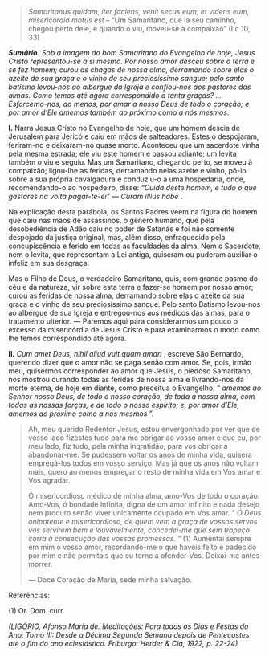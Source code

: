 > *Samaritanus quidam, iter faciens, venit secus eum; et videns eum, misericordia motus est* – “Um Samaritano, que ia seu caminho, chegou perto dele, e quando o viu, moveu-se à compaixão” (Lc 10, 33)

***Sumário.** Sob a imagem do bom Samaritano do Evangelho de hoje, Jesus Cristo representou-se a si mesmo. Por nosso amor desceu sobre a terra e se fez homem; curou as chagas de nossa alma, derramando sobre elas o azeite de sua graça e o vinho de seu preciosíssimo sangue; pelo santo batismo levou-nos ao albergue da Igreja e confiou-nos aos pastores das almas. Como temos até agora correspondido a tanta graças? ... Esforcemo-nos, ao menos, por amar a nosso Deus de todo o coração; e por amor d’Ele amemos também ao próximo como a nós mesmos.*

**I.** Narra Jesus Cristo no Evangelho de hoje, que um homem descia de Jerusalém para Jericó e caiu em mãos de salteadores. Estes o despojaram, feriram-no e deixaram-no quase morto. Aconteceu que um sacerdote vinha pela mesma estrada; ele viu este homem e passou adiante; um levita também o viu e seguiu. Mas um Samaritano, chegando perto, se moveu à compaixão; ligou-lhe as feridas, derramando nelas azeite e vinho, pô-lo sobre a sua própria cavalgadura e conduziu-o a uma hospedaria, onde, recomendando-o ao hospedeiro, disse: *“Cuida deste homem, e tudo o que gastares na volta pagar-te-ei” — Curam illius habe* .

Na explicação desta parábola, os Santos Padres veem na figura do homem que caiu nas mãos de assassinos, o gênero humano, que pela desobediência de Adão caiu no poder de Satanás e foi não somente despojado da justiça original, mas, além disso, enfraquecido pela concupiscência e ferido em todas as faculdades da alma. Nem o Sacerdote, nem o levita, que representam a Lei antiga, quiseram ou puderam auxiliar o infeliz em sua desgraça.

Mas o Filho de Deus, o verdadeiro Samaritano, quis, com grande pasmo do céu e da natureza, vir sobre esta terra e fazer-se homem por nosso amor; curou as feridas de nossa alma, derramando sobre elas o azeite da sua graça e o vinho de seu preciosíssimo sangue. Pelo santo Batismo levou-nos ao albergue de sua Igreja e entregou-nos aos médicos das almas, para o tratamento ulterior. — Paremos aqui para considerarmos um pouco o excesso da misericórdia de Jesus Cristo e para examinarmos o modo como lhe temos correspondido até agora.

**II.** *Cum amet Deus, nihil aliud vult quam amari* , escreve São Bernardo, querendo dizer que o amor não se paga senão com amor. Se, pois, irmão meu, quisermos corresponder ao amor que Jesus, o piedoso Samaritano, nos mostrou curando todas as feridas de nossa alma e livrando-nos da morte eterna, de hoje em diante, como preceitua o Evangelho, “ *amemos ao Senhor nosso Deus, de todo o nosso coração, de toda a nossa alma, com todas as nossas forças, e de todo o nosso espírito; e, por amor d’Ele, amemos ao próximo como a nós mesmos* ”.

> Ah, meu querido Redentor Jesus, estou envergonhado por ver que de vosso lado fizestes tudo para me obrigar ao vosso amor e que eu, por meu lado, fiz tudo, pela minha ingratidão, para vos obrigar a abandonar-me. Se pudessem voltar os anos de minha vida, quisera empregá-los todos em vosso serviço. Mas já que os anos não voltam mais, quero ao menos empregar o resto de minha vida em Vos amar e Vos agradar.
>
> Ó misericordioso médico de minha alma, amo-Vos de todo o coração. Amo-Vos, ó bondade infinita, digna de um amor infinito e nada desejo nem procuro senão viver unicamente ocupado em Vos amar. “ *Ó Deus onipotente e misericordioso, de quem vem a graça de vossos servos vos servirem bem e louvavelmente, concedei-me que sem tropeço corra à consecução das vossas promessas.* ” (1) Aumentai sempre em mim o vosso amor, recordando-me o que haveis feito e padecido por mim e não permitais que eu torne a ofender-Vos. Deixai-me antes morrer.
>
> — Doce Coração de Maria, sede minha salvação.

Referências:

\(1\) Or. Dom. curr.

*(LIGÓRIO, Afonso Maria de. Meditações: Para todos os Dias e Festas do Ano: Tomo III: Desde a Décima Segunda Semana depois de Pentecostes até o fim do ano eclesiástico. Friburgo: Herder & Cia, 1922, p. 22-24)*
